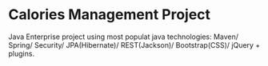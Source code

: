 Calories Management Project 
===============================

Java Enterprise project using most populat java technologies:
Maven/ Spring/ Security/ JPA(Hibernate)/ REST(Jackson)/ Bootstrap(CSS)/ jQuery + plugins.

